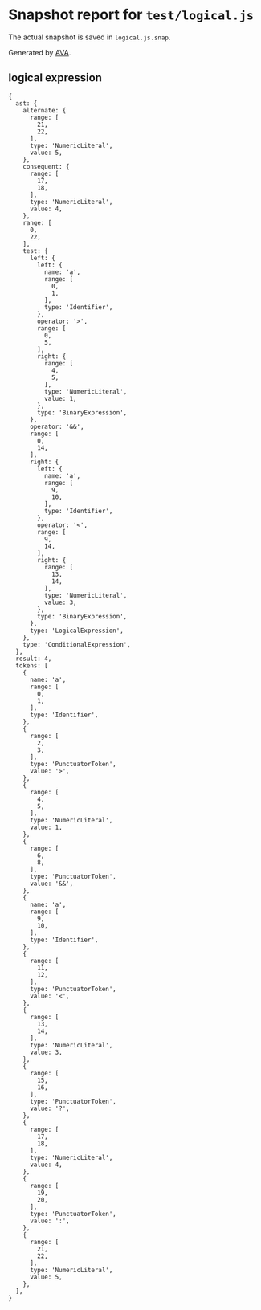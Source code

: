 # Snapshot report for `test/logical.js`

The actual snapshot is saved in `logical.js.snap`.

Generated by [AVA](https://ava.li).

## logical expression

    {
      ast: {
        alternate: {
          range: [
            21,
            22,
          ],
          type: 'NumericLiteral',
          value: 5,
        },
        consequent: {
          range: [
            17,
            18,
          ],
          type: 'NumericLiteral',
          value: 4,
        },
        range: [
          0,
          22,
        ],
        test: {
          left: {
            left: {
              name: 'a',
              range: [
                0,
                1,
              ],
              type: 'Identifier',
            },
            operator: '>',
            range: [
              0,
              5,
            ],
            right: {
              range: [
                4,
                5,
              ],
              type: 'NumericLiteral',
              value: 1,
            },
            type: 'BinaryExpression',
          },
          operator: '&&',
          range: [
            0,
            14,
          ],
          right: {
            left: {
              name: 'a',
              range: [
                9,
                10,
              ],
              type: 'Identifier',
            },
            operator: '<',
            range: [
              9,
              14,
            ],
            right: {
              range: [
                13,
                14,
              ],
              type: 'NumericLiteral',
              value: 3,
            },
            type: 'BinaryExpression',
          },
          type: 'LogicalExpression',
        },
        type: 'ConditionalExpression',
      },
      result: 4,
      tokens: [
        {
          name: 'a',
          range: [
            0,
            1,
          ],
          type: 'Identifier',
        },
        {
          range: [
            2,
            3,
          ],
          type: 'PunctuatorToken',
          value: '>',
        },
        {
          range: [
            4,
            5,
          ],
          type: 'NumericLiteral',
          value: 1,
        },
        {
          range: [
            6,
            8,
          ],
          type: 'PunctuatorToken',
          value: '&&',
        },
        {
          name: 'a',
          range: [
            9,
            10,
          ],
          type: 'Identifier',
        },
        {
          range: [
            11,
            12,
          ],
          type: 'PunctuatorToken',
          value: '<',
        },
        {
          range: [
            13,
            14,
          ],
          type: 'NumericLiteral',
          value: 3,
        },
        {
          range: [
            15,
            16,
          ],
          type: 'PunctuatorToken',
          value: '?',
        },
        {
          range: [
            17,
            18,
          ],
          type: 'NumericLiteral',
          value: 4,
        },
        {
          range: [
            19,
            20,
          ],
          type: 'PunctuatorToken',
          value: ':',
        },
        {
          range: [
            21,
            22,
          ],
          type: 'NumericLiteral',
          value: 5,
        },
      ],
    }
